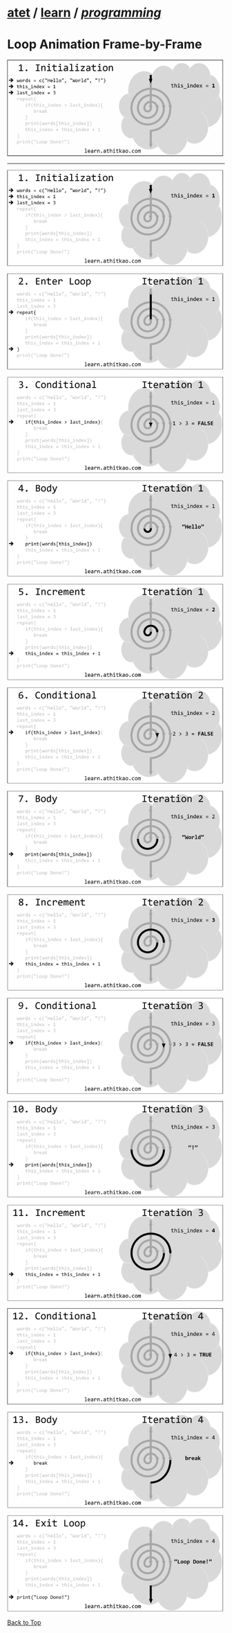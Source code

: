 # [atet](https://github.com/atet) / [learn](https://github.com/atet/learn/blob/master/README.md#atet--learn) / [**_programming_**](https://github.com/atet/learn/blob/master/programming/README.md#atet--learn--programming)

# Loop Animation Frame-by-Frame

[![step06c.gif](step06c.gif)](#nolink)

--------------------------------------------------------------------------------------------------

[![Frame_00001.png](Frame_00001.png)](#nolink)

[![Frame_00002.png](Frame_00002.png)](#nolink)

[![Frame_00003.png](Frame_00003.png)](#nolink)

[![Frame_00004.png](Frame_00004.png)](#nolink)

[![Frame_00005.png](Frame_00005.png)](#nolink)

[![Frame_00006.png](Frame_00006.png)](#nolink)

[![Frame_00007.png](Frame_00007.png)](#nolink)

[![Frame_00008.png](Frame_00008.png)](#nolink)

[![Frame_00009.png](Frame_00009.png)](#nolink)

[![Frame_00010.png](Frame_00010.png)](#nolink)

[![Frame_00011.png](Frame_00011.png)](#nolink)

[![Frame_00012.png](Frame_00012.png)](#nolink)

[![Frame_00013.png](Frame_00013.png)](#nolink)

[![Frame_00014.png](Frame_00014.png)](#nolink)

[Back to Top](#loop-animation-frame-by-frame)